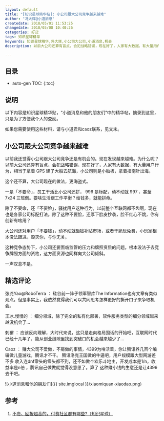 ```yaml
---
layout: default
title: "[知识星球精华帖]: 小公司跟大公司竞争越来越难"
author: "冯大辉@小道消息"
createdate: 2018/05/01 11:53:25
changedate: 2018/05/08 10:40:26
categories: 好货
tags: 知识星球精华
keywords: 知识星球精华,冯大辉,小公司大公司,小道消息,机会
description: 以前大公司还算有盲点，会犯战略错误，现在好了，人家有大数据，有大量用户行为，

---
```


## 目录
* auto-gen TOC:
{:toc}

## 说明

以下内容是知识星球精华贴，“小道消息和他的朋友们”中的精华帖，摘录到这里，只是为了方便我个人的查阅。

如果您需要使用这些材料，请与小道君和caoz联系，见文末。

## 小公司跟大公司竞争越来越难

以前我还觉得小公司跟大公司竞争还是有机会的。现在发现越来越难。为什么呢？以前大公司还算有盲点，会犯战略错误，现在好了，人家有大数据，有大量用户行为，相当于拿着 GPS 建了大船去航海，小公司则是小舢板，拿着指南针出海。 

这个还不算，大公司现在的做法，更海盗式。

一是「不要命」，员工干活比小公司还拼， 996 是标配，动不动就 997 ，甚至 7x24 三班倒。要啥生活跟工作平衡？给钱多，就能拼命。

除了不要命，还「不要脸」，骚扰用户这种行为，以前整个互联网都不齿啊，现在也是各家公司标配打法。除了这种不要脸，还厚下脸皮抄袭，脸不红心不跳，你有创新有啥用？

大公司还对用户「不要钱」，动不动就砸钱补贴市场，或者干脆玩免费，小玩家根本没法跟进。毁灭你，与你无关。

这种竞争态势下，小公司还要面临监管的压力和牌照资质的问题，根本没法子去竞争牌照方面的资格，这方面资源也同样向大公司倾斜。

一声叹息不是。

## 精选评论

张尧Yao@RoboTerra ： 硅谷前一阵子领军智库The Information也有文章有类似观点。但是事实上，我依然觉得我们可以共同思考怎样更好的撕开口子来争取机会。

王冰.慢慢的 ： 细分领域，除了完全的私有化部署，软件服务类型的细分领域越来越没机会了…

刺猬 ： 应该反向理解，大时代来说，这只是走向格局固话的开始吧，互联网时代已经十几年了，能从创业缝隙里找到突破口的机会越来越少了…

Caoz ： 赚大公司不爱做，不屑做的事情，4399为啥活着，你让腾讯养几百个编辑做儿童游戏，腾讯才不干。
腾讯洛克王国做的牛逼吧，用户规模跟大型网游差不多 收入连dnf零头的零头都不到，还不如做个欢乐斗地主，开发成本是1/n，收益率是n倍 ，腾讯自己做做就觉得没意思了。算了 这种赚小钱的生意还是让4399去干吧。

![小道消息和他的朋友们]({{ site.imglocal }}/xiaomiquan-xiaodao.png)

## 参考

1. [不贵、回报超高的，付费社区都有哪些?（知识星球）][1]

[1]: http://www.lijiaocn.com/%E5%A5%BD%E8%B4%A7/2018/04/25/fu-fei-she-que.html "不贵、回报超高的，付费社区都有哪些?（知识星球）" 
